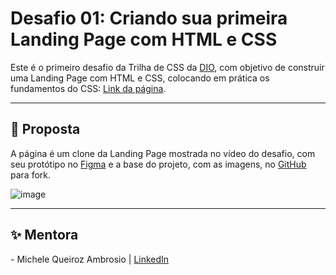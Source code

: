 # Desafio 01: Criando sua primeira Landing Page com HTML e CSS

Este é o primeiro desafio da Trilha de CSS da [DIO](dio.me), com objetivo de construir uma Landing Page com HTML e CSS, colocando em prática os fundamentos do CSS: [Link da página](https://primya.github.io/trilha-css-desafio-01/).

_______

## 🎯 Proposta

A página é um clone da Landing Page mostrada no vídeo do desafio, com seu protótipo no [Figma](https://www.figma.com/file/3PiokoJj9IhGDnNiWAJbz7/DIO---Desafio-01?node-id=2%3A6) e a base do projeto, com as imagens, no [GitHub](https://github.com/digitalinnovationone/trilha-css-desafio-01) para fork.

![image](https://user-images.githubusercontent.com/55519539/183538055-6cce606c-7d1d-4d15-a4be-ffeb5b37c956.png)

______

## ✨ Mentora

\- Michele Queiroz Ambrosio | [LinkedIn](https://www.linkedin.com/in/michele-ambrosio-a4899661/)

